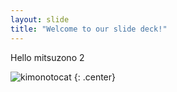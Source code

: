 ```yaml
---
layout: slide
title: "Welcome to our slide deck!"
---
```


Hello mitsuzono 2

![kimonotocat](https://octodex.github.com/images/kimonotocat.png)
{: .center}
